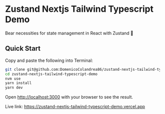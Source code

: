 # Zustand Nextjs Tailwind Typescript Demo

Bear necessities for state management in React with Zustand 🐻

## Quick Start

Copy and paste the following into Terminal:

```bash
git clone git@github.com:DomenicoColandrea86/zustand-nextjs-tailwind-typescript-demo.git
cd zustand-nextjs-tailwind-typescript-demo
nvm use
yarn install
yarn dev
```

Open [http://localhost:3000](http://localhost:3000) with your browser to see the result.

Live link: https://zustand-nextjs-tailwind-typescript-demo.vercel.app